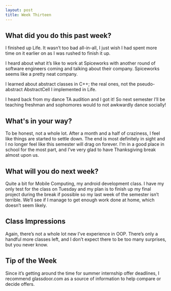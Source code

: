 ```yaml
---
layout: post
title: Week Thirteen
---
```



## What did you do this past week?
I finished up Life. It wasn’t too bad all-in-all, I just wish I had spent more time on it earlier on as I was rushed to finish it up.

I heard about what it’s like to work at Spiceworks with another round of software engineers coming and talking about their company. Spiceworks seems like a pretty neat company.

I learned about abstract classes in C++; the real ones, not the pseudo-abstract AbstractCell I implemented in Life. 

I heard back from my dance TA audition and I got it! So next semester I’ll be teaching freshman and sophomores would to not awkwardly dance socially!

## What's in your way?
To be honest, not a whole lot. After a month and a half of craziness, I feel like things are started to settle down. The end is most definitely in sight and I no longer feel like this semester will drag on forever. I’m in a good place in school for the most part, and I’ve very glad to have Thanksgiving break almost upon us.

## What will you do next week?
Quite a bit for Mobile Computing, my android development class. I have my only test for the class on Tuesday and my plan is to finish up my final project during the break if possible so my last week of the semester isn’t terrible. We’ll see if I manage to get enough work done at home, which doesn’t seem likely.

## Class Impressions
Again, there’s not a whole lot new I’ve experience in OOP. There’s only a handful more classes left, and I don’t expect there to be too many surprises, but you never know.

## Tip of the Week
Since it’s getting around the time for summer internship offer deadlines, I recommend glassdoor.com as a source of information to help compare or decide offers. 
